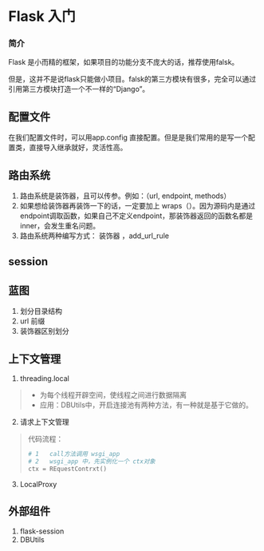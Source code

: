 # Flask 入门

###  简介
Flask 是小而精的框架，如果项目的功能分支不庞大的话，推荐使用falsk。

但是，这并不是说flask只能做小项目。falsk的第三方模块有很多，完全可以通过引用第三方模块打造一个不一样的“Django”。





## 配置文件

在我们配置文件时，可以用app.config 直接配置。但是是我们常用的是写一个配置类，直接导入继承就好，灵活性高。

## 路由系统

1. 路由系统是装饰器，且可以传参。例如：（url, endpoint, methods）
2. 如果想给装饰器再装饰一下的话，一定要加上 wraps（）。因为源码内是通过endpoint调取函数，如果自己不定义endpoint，那装饰器返回的函数名都是inner，会发生重名问题。
3. 路由系统两种编写方式： 装饰器  ，add_url_rule

## session


## 蓝图
1. 划分目录结构
2. url 前缀
3. 装饰器区别划分

## 上下文管理

1. threading.local

> - 为每个线程开辟空间，使线程之间进行数据隔离
> - 应用：DBUtils中，开启连接池有两种方法，有一种就是基于它做的。

2. 请求上下文管理

> 代码流程：
> ```python
> # 1   call方法调用 wsgi_app
> # 2   wsgi_app 中，先实例化一个 ctx对象
> ctx = REquestContrxt()
> ```

3. LocalProxy


## 外部组件
1. flask-session
2. DBUtils

